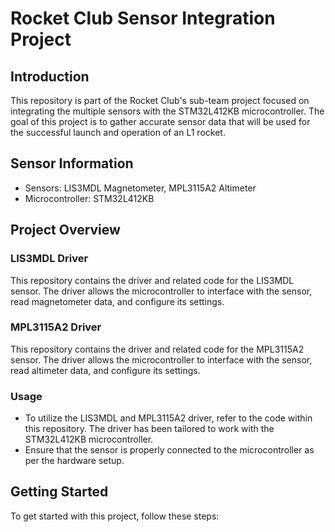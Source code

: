 # Rocket Club Sensor Integration Project

## Introduction

This repository is part of the Rocket Club's sub-team project focused on integrating the multiple sensors with the STM32L412KB microcontroller. The goal of this project is to gather accurate sensor data that will be used for the successful launch and operation of an L1 rocket.

## Sensor Information

- Sensors: LIS3MDL Magnetometer, MPL3115A2 Altimeter
- Microcontroller: STM32L412KB

## Project Overview

### LIS3MDL Driver

This repository contains the driver and related code for the LIS3MDL sensor. The driver allows the microcontroller to interface with the sensor, read magnetometer data, and configure its settings.

### MPL3115A2 Driver

This repository contains the driver and related code for the MPL3115A2 sensor. The driver allows the microcontroller to interface with the sensor, read altimeter data, and configure its settings.

### Usage

- To utilize the LIS3MDL and MPL3115A2 driver, refer to the code within this repository. The driver has been tailored to work with the STM32L412KB microcontroller.
- Ensure that the sensor is properly connected to the microcontroller as per the hardware setup.

## Getting Started

To get started with this project, follow these steps:
